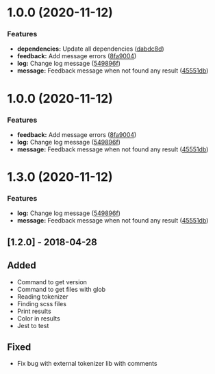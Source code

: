 # 1.0.0 (2020-11-12)


### Features

* **dependencies:** Update all dependencies ([dabdc8d](https://github.com/tacnoman/gass/commit/dabdc8df608e908eb5d21b51323f502add151fcb))
* **feedback:** Add message errors ([8fa9004](https://github.com/tacnoman/gass/commit/8fa90048519b57113f8fc902a4bb8258d975ad6a))
* **log:** Change log message ([549896f](https://github.com/tacnoman/gass/commit/549896f561e3b9b20a11f8b92048c31bda63e3fd))
* **message:** Feedback message when not found any result ([45551db](https://github.com/tacnoman/gass/commit/45551db66946d16872359284aab7e127246bdd1d))

# 1.0.0 (2020-11-12)


### Features

* **feedback:** Add message errors ([8fa9004](https://github.com/tacnoman/gass/commit/8fa90048519b57113f8fc902a4bb8258d975ad6a))
* **log:** Change log message ([549896f](https://github.com/tacnoman/gass/commit/549896f561e3b9b20a11f8b92048c31bda63e3fd))
* **message:** Feedback message when not found any result ([45551db](https://github.com/tacnoman/gass/commit/45551db66946d16872359284aab7e127246bdd1d))

# 1.3.0 (2020-11-12)


### Features

* **log:** Change log message ([549896f](https://github.com/tacnoman/gass/commit/549896f561e3b9b20a11f8b92048c31bda63e3fd))
* **message:** Feedback message when not found any result ([45551db](https://github.com/tacnoman/gass/commit/45551db66946d16872359284aab7e127246bdd1d))

## [1.2.0] - 2018-04-28
## Added
- Command to get version
- Command to get files with glob
- Reading tokenizer
- Finding scss files
- Print results
- Color in results
- Jest to test

## Fixed
- Fix bug with external tokenizer lib with comments
